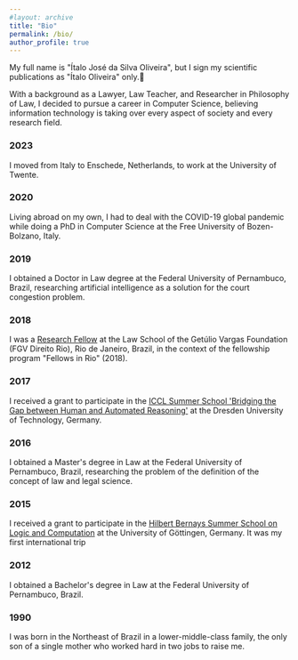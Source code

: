 ```yaml
---
#layout: archive
title: "Bio"
permalink: /bio/
author_profile: true
---
```


My full name is "Ítalo José da Silva Oliveira", but I sign my scientific publications as "Ítalo Oliveira" only.🙂


With a background as a Lawyer, Law Teacher, and Researcher in Philosophy of Law, I decided to pursue a career in Computer Science, believing information technology is taking over every aspect of society and every research field.


### 2023

I moved from Italy to Enschede, Netherlands, to work at the University of Twente.

### 2020

Living abroad on my own, I had to deal with the COVID-19 global pandemic while doing a PhD in Computer Science at the Free University of Bozen-Bolzano, Italy.

### 2019

I obtained a Doctor in Law degree at the Federal University of Pernambuco, Brazil, researching artificial intelligence as a solution for the court congestion problem.

### 2018

I was a [Research Fellow](https://direitorio.fgv.br/fellows-rio) at the Law School of the Getúlio Vargas Foundation (FGV Direito Rio), Rio de Janeiro, Brazil, in the context of the fellowship program "Fellows in Rio" (2018).

### 2017

I received a grant to participate in the [ICCL Summer School 'Bridging the Gap between Human and Automated Reasoning'](https://iccl.inf.tu-dresden.de/web/SummerSchool2017) at the Dresden University of Technology, Germany. 

### 2016

I obtained a Master's degree in Law at the Federal University of Pernambuco, Brazil, researching the problem of the definition of the concept of law and legal science.

### 2015

I received a grant to participate in the [Hilbert Bernays Summer School on Logic and Computation](https://gcms-devops1.uni-goettingen.de/en/505718.html) at the University of Göttingen, Germany. It was my first international trip

### 2012

I obtained a Bachelor's degree in Law at the Federal University of Pernambuco, Brazil.

### 1990

I was born in the Northeast of Brazil in a lower-middle-class family, the only son of a single mother who worked hard in two jobs to raise me.